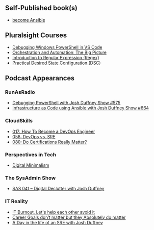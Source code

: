 <!-- ---
author:
  name: "Josh Duffney"
date: 2017-02-20
lastmod: 2020-07-15
linktitle: my work
toc: true
type: post
type: posts
title: my work
--- -->

## Self-Published book(s)

* [become Ansible](https://becomeansible.com/)

## Pluralsight Courses

* [Debugging Windows PowerShell in VS Code](https://www.pluralsight.com/courses/debugging-powershell-vs-code)
* [Orchestration and Automation: The Big Picture](https://www.pluralsight.com/courses/orchestration-automation-big-picture)
* [Introduction to Regular Expression (Regex)](https://www.pluralsight.com/courses/regular-expression-introduction)
* [Practical Desired State Configuration (DSC)](https://www.pluralsight.com/courses/practical-desired-state-configuration)

## Podcast Appearances

### RunAsRadio

* [Debugging PowerShell with Josh Duffney Show #575](http://runasradio.com/Shows/Show/575)
* [Infrastructure as Code using Ansible with Josh Duffney Show #664](http://runasradio.com/Shows/Show/664)

### CloudSkills

* [017: How To Become a DevOps Engineer](https://cloudskills.fm/017)
* [058: DevOps vs. SRE](https://cloudskills.fm/058)
* [080: Do Certifications Really Matter?](https://cloudskills.fm/080)

### Perspectives in Tech

* [Digital Minimalism](https://donjones.com/2020/07/21/listen-digital-minimalism/)

### The SysAdmin Show

* [SAS 041 – Digital Declutter with Josh Duffney](https://sysadminshow.com/sas041/)

### IT Reality

* [IT Burnout. Let's help each other avoid it](https://itr-it-reality.zencast.website/episodes/29)
* [Career Goals don’t matter but they Absolutely do matter](https://itr-it-reality.zencast.website/episodes/28)
* [A Day in the life of an SRE with Josh Duffney](https://itr-it-reality.zencast.website/episodes/23)
